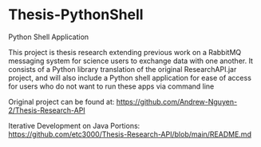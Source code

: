 # Thesis-PythonShell
Python Shell Application

This project is thesis research extending previous work on a RabbitMQ messaging system for science users to exchange data with one another.
It consists of a Python library translation of the original ResearchAPI.jar project,
and will also include a Python shell application for ease of access for users who do not want to run these apps via command line


Original project can be found at: https://github.com/Andrew-Nguyen-2/Thesis-Research-API

Iterative Development on Java Portions: https://github.com/etc3000/Thesis-Research-API/blob/main/README.md
